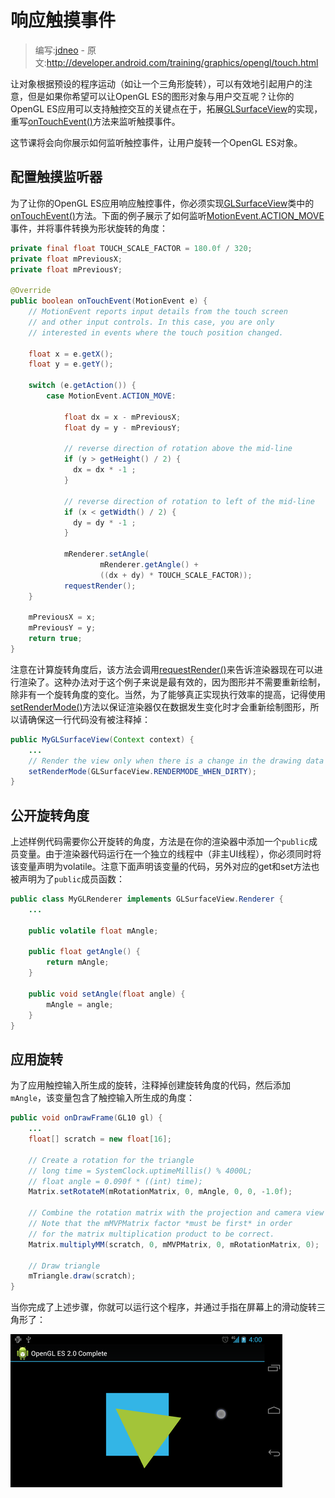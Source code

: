 # 响应触摸事件

> 编写:[jdneo](https://github.com/jdneo) - 原文:<http://developer.android.com/training/graphics/opengl/touch.html>

让对象根据预设的程序运动（如让一个三角形旋转），可以有效地引起用户的注意，但是如果你希望可以让OpenGL ES的图形对象与用户交互呢？让你的OpenGL ES应用可以支持触控交互的关键点在于，拓展[GLSurfaceView](http://developer.android.com/reference/android/opengl/GLSurfaceView.html)的实现，重写<a href="http://developer.android.com/reference/android/view/View.html#onTouchEvent(android.view.MotionEvent)">onTouchEvent()</a>方法来监听触摸事件。

这节课将会向你展示如何监听触控事件，让用户旋转一个OpenGL ES对象。

## 配置触摸监听器

为了让你的OpenGL ES应用响应触控事件，你必须实现[GLSurfaceView](http://developer.android.com/reference/android/opengl/GLSurfaceView.html)类中的<a href="http://developer.android.com/reference/android/view/View.html#onTouchEvent(android.view.MotionEvent)">onTouchEvent()</a>方法。下面的例子展示了如何监听[MotionEvent.ACTION_MOVE](http://developer.android.com/reference/android/view/MotionEvent.html#ACTION_MOVE)事件，并将事件转换为形状旋转的角度：

```java
private final float TOUCH_SCALE_FACTOR = 180.0f / 320;
private float mPreviousX;
private float mPreviousY;

@Override
public boolean onTouchEvent(MotionEvent e) {
    // MotionEvent reports input details from the touch screen
    // and other input controls. In this case, you are only
    // interested in events where the touch position changed.

    float x = e.getX();
    float y = e.getY();

    switch (e.getAction()) {
        case MotionEvent.ACTION_MOVE:

            float dx = x - mPreviousX;
            float dy = y - mPreviousY;

            // reverse direction of rotation above the mid-line
            if (y > getHeight() / 2) {
              dx = dx * -1 ;
            }

            // reverse direction of rotation to left of the mid-line
            if (x < getWidth() / 2) {
              dy = dy * -1 ;
            }

            mRenderer.setAngle(
                    mRenderer.getAngle() +
                    ((dx + dy) * TOUCH_SCALE_FACTOR));
            requestRender();
    }

    mPreviousX = x;
    mPreviousY = y;
    return true;
}
```

注意在计算旋转角度后，该方法会调用<a href="http://developer.android.com/reference/android/opengl/GLSurfaceView.html#requestRender()">requestRender()</a>来告诉渲染器现在可以进行渲染了。这种办法对于这个例子来说是最有效的，因为图形并不需要重新绘制，除非有一个旋转角度的变化。当然，为了能够真正实现执行效率的提高，记得使用<a href="http://developer.android.com/reference/android/opengl/GLSurfaceView.html#setRenderMode(int)">setRenderMode()</a>方法以保证渲染器仅在数据发生变化时才会重新绘制图形，所以请确保这一行代码没有被注释掉：

```java
public MyGLSurfaceView(Context context) {
    ...
    // Render the view only when there is a change in the drawing data
    setRenderMode(GLSurfaceView.RENDERMODE_WHEN_DIRTY);
}
```

## 公开旋转角度

上述样例代码需要你公开旋转的角度，方法是在你的渲染器中添加一个`public`成员变量。由于渲染器代码运行在一个独立的线程中（非主UI线程），你必须同时将该变量声明为volatile。注意下面声明该变量的代码，另外对应的get和set方法也被声明为了`public`成员函数：

```java
public class MyGLRenderer implements GLSurfaceView.Renderer {
    ...

    public volatile float mAngle;

    public float getAngle() {
        return mAngle;
    }

    public void setAngle(float angle) {
        mAngle = angle;
    }
}
```

## 应用旋转

为了应用触控输入所生成的旋转，注释掉创建旋转角度的代码，然后添加`mAngle`，该变量包含了触控输入所生成的角度：

```java
public void onDrawFrame(GL10 gl) {
    ...
    float[] scratch = new float[16];

    // Create a rotation for the triangle
    // long time = SystemClock.uptimeMillis() % 4000L;
    // float angle = 0.090f * ((int) time);
    Matrix.setRotateM(mRotationMatrix, 0, mAngle, 0, 0, -1.0f);

    // Combine the rotation matrix with the projection and camera view
    // Note that the mMVPMatrix factor *must be first* in order
    // for the matrix multiplication product to be correct.
    Matrix.multiplyMM(scratch, 0, mMVPMatrix, 0, mRotationMatrix, 0);

    // Draw triangle
    mTriangle.draw(scratch);
}
```

当你完成了上述步骤，你就可以运行这个程序，并通过手指在屏幕上的滑动旋转三角形了：

![ogl-triangle-touch](ogl-triangle-touch.png "由触摸输入所旋转的三角形（圆形代表了当前触摸位置）")
